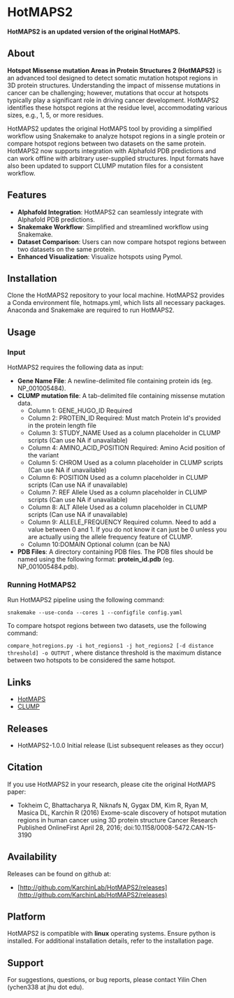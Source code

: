 # HotMAPS2

**HotMAPS2 is an updated version of the original HotMAPS.**

## About

**Hotspot Missense mutation Areas in Protein Structures 2 (HotMAPS2)** is an advanced tool designed to detect somatic mutation hotspot regions in 3D protein structures. Understanding the impact of missense mutations in cancer can be challenging; however, mutations that occur at hotspots typically play a significant role in driving cancer development. HotMAPS2 identifies these hotspot regions at the residue level, accommodating various sizes, e.g., 1, 5, or more residues. 

HotMAPS2 updates the original HotMAPS tool by providing a simplified workflow using Snakemake to analyze hotspot regions in a single protein or compare hotspot regions between two datasets on the same protein. HotMAPS2 now supports integration with Alphafold PDB predictions and can work offline with arbitrary user-supplied structures. Input formats have also been updated to support CLUMP mutation files for a consistent workflow.

## Features

* **Alphafold Integration**: HotMAPS2 can seamlessly integrate with Alphafold PDB predictions.
* **Snakemake Workflow**: Simplified and streamlined workflow using Snakemake.
* **Dataset Comparison**: Users can now compare hotspot regions between two datasets on the same protein.
* **Enhanced Visualization**: Visualize hotspots using Pymol.

## Installation

Clone the HotMAPS2 repository to your local machine. HotMAPS2 provides a Conda environment file, hotmaps.yml, which lists all necessary packages. Anaconda and Snakemake are required to run HotMAPS2. 

## Usage
### Input
HotMAPS2 requires the following data as input:
* **Gene Name File**: A newline-delimited file containing protein ids (eg. NP_001005484).
* **CLUMP mutation file**: A tab-delimited file containing missense mutation data.
  * Column 1: GENE_HUGO_ID 	      Required
  * Column 2: PROTEIN_ID 	       Required: Must match Protein Id's provided in the protein length file
  * Column 3: STUDY_NAME 	       Used as a column placeholder in CLUMP scripts (Can use NA if unavailable)
  * Column 4: AMINO_ACID_POSITION  Required: Amino Acid position of the variant
  * Column 5: CHROM 	       Used as a column placeholder in CLUMP scripts (Can use NA if unavailable)
  * Column 6: POSITION 	       Used as a column placeholder in CLUMP scripts (Can use NA if unavailable)
  * Column 7: REF Allele	       Used as a column placeholder in CLUMP scripts (Can use NA if unavailable)
  * Column 8: ALT Allele	       Used as a column placeholder in CLUMP scripts (Can use NA if unavailable)
  * Column 9: ALLELE_FREQUENCY     Required column. Need to add a value between 0 and 1. If you do not know it can just be 0 unless you are actually using the allele frequency feature of CLUMP.
  * Column 10:DOMAIN	       Optional column (can be NA)
* **PDB Files**: A directory containing PDB files. The PDB files should be named using the following format: **protein_id.pdb** (eg. NP_001005484.pdb). 


### Running HotMAPS2
Run HotMAPS2 pipeline using the following command:

```snakemake --use-conda --cores 1 --configfile config.yaml```

To compare hotspot regions between two datasets, use the following command:

```compare_hotregions.py -i hot_regions1 -j hot_regions2 [-d distance threshold] -o OUTPUT```
, where distance threshold is the maximum distance between two hotspots to be considered the same hotspot. 


## Links

* [HotMAPS](https://github.com/KarchinLab/HotMAPS)
* [CLUMP](https://github.com/KarchinLab/CLUMP)


## Releases

* HotMAPS2-1.0.0 Initial release (List subsequent releases as they occur)

## Citation

If you use HotMAPS2 in your research, please cite the original HotMAPS paper:

* Tokheim C, Bhattacharya R, Niknafs N, Gygax DM, Kim R, Ryan M, Masica DL, Karchin R (2016) Exome-scale discovery of hotspot mutation regions in human cancer using 3D protein structure Cancer Research Published OnlineFirst April 28, 2016; doi:10.1158/0008-5472.CAN-15-3190
  
## Availability

Releases can be found on github at:

* [http://github.com/KarchinLab/HotMAPS2/releases](http://github.com/KarchinLab/HotMAPS2/releases)

## Platform

HotMAPS2 is compatible with **linux** operating systems. Ensure python is installed. For additional installation details, refer to the installation page.

## Support

For suggestions, questions, or bug reports, please contact Yilin Chen (ychen338 at jhu dot edu).
